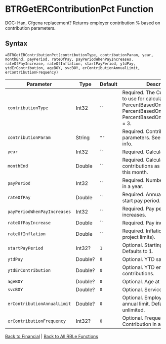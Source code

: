 # BTRGetERContributionPct Function

DOC: Han, Cfgena replacement?  Returns employer contribution % based on contribution parameters.

## Syntax

```excel
=BTRGetERContributionPct(contributionType, contributionParam, year, monthEnd, payPeriod, rateOfPay, payPeriodWhenPayIncreases, rateOfPayIncrease, rateOfInflation, startPayPeriod, ytdPay, ytdErContribution, ageBOY, svcBOY, erContributionAnnualLimit, erContributionFrequency)
```

Parameter | Type | Default | Description
---|---|---|---
`contributionType` | Int32 | `` | Required.  The ContributionType to use for calculations.  PercentBasedOnAge = 1, PercentBasedOnService = 2, PercentBasedOnAgePlusService = 3.
`contributionParam` | String | `""` | Required.  Contribution parameters.  See matchParm for info.
`year` | Int32 | `` | Required.  Calculation year.
`monthEnd` | Double | `` | Required.  Calculate contributions as of the end of this month.
`payPeriod` | Int32 | `` | Required.  Number of Pay period in a year.
`rateOfPay` | Double | `` | Required.  Annual Pay rate as of start pay period.
`payPeriodWhenPayIncreases` | Int32 | `` | Required.  Pay period when pay increases.
`rateOfPayIncrease` | Double | `` | Required.  Pay increase rate.
`rateOfInflation` | Double | `` | Required.  Inflation rate (used to project limits).
`startPayPeriod` | Int32? | `1` | Optional.  Starting pay period.  Defaults to 1.
`ytdPay` | Double? | `0` | Optional.  YTD savings pay.
`ytdErContribution` | Double? | `0` | Optional.  YTD employer contributions.
`ageBOY` | Double? | `0` | Optional.  Age at BOY.
`svcBOY` | Double? | `0` | Optional.  Service at BOY.
`erContributionAnnualLimit` | Double? | `0` | Optional.  Employer contribution annual limit. Defaults to unlimited.
`erContributionFrequency` | Int32? | `0` | Optional.  Frequency of ER Contribution in a year.

[Back to Financial](RBLeFinancial.md) | [Back to All RBLe Functions](RBLe.md#function-documentation)